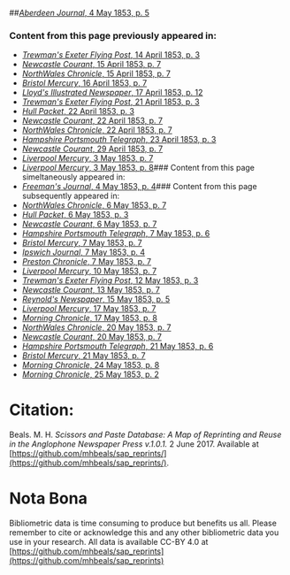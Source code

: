 ##[*Aberdeen Journal*, 4 May 1853, p. 5](https://mhbeals.github.io/sap_html/Aberdeen-Journal/Aberdeen-Journal-4-May-1853-p-5)

### Content from this page previously appeared in:
+ [*Trewman's Exeter Flying Post*, 14 April 1853, p. 3](https://mhbeals.github.io/sap_html/Trewman's-Exeter-Flying-Post/Trewman's-Exeter-Flying-Post-14-April-1853-p-3)
+ [*Newcastle Courant*, 15 April 1853, p. 7](https://mhbeals.github.io/sap_html/Newcastle-Courant/Newcastle-Courant-15-April-1853-p-7)
+ [*NorthWales Chronicle*, 15 April 1853, p. 7](https://mhbeals.github.io/sap_html/NorthWales-Chronicle/NorthWales-Chronicle-15-April-1853-p-7)
+ [*Bristol Mercury*, 16 April 1853, p. 7](https://mhbeals.github.io/sap_html/Bristol-Mercury/Bristol-Mercury-16-April-1853-p-7)
+ [*Lloyd's Illustrated Newspaper*, 17 April 1853, p. 12](https://mhbeals.github.io/sap_html/Lloyd's-Illustrated-Newspaper/Lloyd's-Illustrated-Newspaper-17-April-1853-p-12)
+ [*Trewman's Exeter Flying Post*, 21 April 1853, p. 3](https://mhbeals.github.io/sap_html/Trewman's-Exeter-Flying-Post/Trewman's-Exeter-Flying-Post-21-April-1853-p-3)
+ [*Hull Packet*, 22 April 1853, p. 3](https://mhbeals.github.io/sap_html/Hull-Packet/Hull-Packet-22-April-1853-p-3)
+ [*Newcastle Courant*, 22 April 1853, p. 7](https://mhbeals.github.io/sap_html/Newcastle-Courant/Newcastle-Courant-22-April-1853-p-7)
+ [*NorthWales Chronicle*, 22 April 1853, p. 7](https://mhbeals.github.io/sap_html/NorthWales-Chronicle/NorthWales-Chronicle-22-April-1853-p-7)
+ [*Hampshire Portsmouth Telegraph*, 23 April 1853, p. 3](https://mhbeals.github.io/sap_html/Hampshire-Portsmouth-Telegraph/Hampshire-Portsmouth-Telegraph-23-April-1853-p-3)
+ [*Newcastle Courant*, 29 April 1853, p. 7](https://mhbeals.github.io/sap_html/Newcastle-Courant/Newcastle-Courant-29-April-1853-p-7)
+ [*Liverpool Mercury*, 3 May 1853, p. 7](https://mhbeals.github.io/sap_html/Liverpool-Mercury/Liverpool-Mercury-3-May-1853-p-7)
+ [*Liverpool Mercury*, 3 May 1853, p. 8](https://mhbeals.github.io/sap_html/Liverpool-Mercury/Liverpool-Mercury-3-May-1853-p-8)### Content from this page simeltaneously appeared in:
+ [*Freeman's Journal*, 4 May 1853, p. 4](https://mhbeals.github.io/sap_html/Freeman's-Journal/Freeman's-Journal-4-May-1853-p-4)### Content from this page subsequently appeared in:
+ [*NorthWales Chronicle*, 6 May 1853, p. 7](https://mhbeals.github.io/sap_html/NorthWales-Chronicle/NorthWales-Chronicle-6-May-1853-p-7)
+ [*Hull Packet*, 6 May 1853, p. 3](https://mhbeals.github.io/sap_html/Hull-Packet/Hull-Packet-6-May-1853-p-3)
+ [*Newcastle Courant*, 6 May 1853, p. 7](https://mhbeals.github.io/sap_html/Newcastle-Courant/Newcastle-Courant-6-May-1853-p-7)
+ [*Hampshire Portsmouth Telegraph*, 7 May 1853, p. 6](https://mhbeals.github.io/sap_html/Hampshire-Portsmouth-Telegraph/Hampshire-Portsmouth-Telegraph-7-May-1853-p-6)
+ [*Bristol Mercury*, 7 May 1853, p. 7](https://mhbeals.github.io/sap_html/Bristol-Mercury/Bristol-Mercury-7-May-1853-p-7)
+ [*Ipswich Journal*, 7 May 1853, p. 4](https://mhbeals.github.io/sap_html/Ipswich-Journal/Ipswich-Journal-7-May-1853-p-4)
+ [*Preston Chronicle*, 7 May 1853, p. 7](https://mhbeals.github.io/sap_html/Preston-Chronicle/Preston-Chronicle-7-May-1853-p-7)
+ [*Liverpool Mercury*, 10 May 1853, p. 7](https://mhbeals.github.io/sap_html/Liverpool-Mercury/Liverpool-Mercury-10-May-1853-p-7)
+ [*Trewman's Exeter Flying Post*, 12 May 1853, p. 3](https://mhbeals.github.io/sap_html/Trewman's-Exeter-Flying-Post/Trewman's-Exeter-Flying-Post-12-May-1853-p-3)
+ [*Newcastle Courant*, 13 May 1853, p. 7](https://mhbeals.github.io/sap_html/Newcastle-Courant/Newcastle-Courant-13-May-1853-p-7)
+ [*Reynold's Newspaper*, 15 May 1853, p. 5](https://mhbeals.github.io/sap_html/Reynold's-Newspaper/Reynold's-Newspaper-15-May-1853-p-5)
+ [*Liverpool Mercury*, 17 May 1853, p. 7](https://mhbeals.github.io/sap_html/Liverpool-Mercury/Liverpool-Mercury-17-May-1853-p-7)
+ [*Morning Chronicle*, 17 May 1853, p. 8](https://mhbeals.github.io/sap_html/Morning-Chronicle/Morning-Chronicle-17-May-1853-p-8)
+ [*NorthWales Chronicle*, 20 May 1853, p. 7](https://mhbeals.github.io/sap_html/NorthWales-Chronicle/NorthWales-Chronicle-20-May-1853-p-7)
+ [*Newcastle Courant*, 20 May 1853, p. 7](https://mhbeals.github.io/sap_html/Newcastle-Courant/Newcastle-Courant-20-May-1853-p-7)
+ [*Hampshire Portsmouth Telegraph*, 21 May 1853, p. 6](https://mhbeals.github.io/sap_html/Hampshire-Portsmouth-Telegraph/Hampshire-Portsmouth-Telegraph-21-May-1853-p-6)
+ [*Bristol Mercury*, 21 May 1853, p. 7](https://mhbeals.github.io/sap_html/Bristol-Mercury/Bristol-Mercury-21-May-1853-p-7)
+ [*Morning Chronicle*, 24 May 1853, p. 8](https://mhbeals.github.io/sap_html/Morning-Chronicle/Morning-Chronicle-24-May-1853-p-8)
+ [*Morning Chronicle*, 25 May 1853, p. 2](https://mhbeals.github.io/sap_html/Morning-Chronicle/Morning-Chronicle-25-May-1853-p-2)
                    
# Citation: 

Beals. M. H. *Scissors and Paste Database: A Map of Reprinting and Reuse in the Anglophone Newspaper Press v.1.0.1.* 2 June 2017. Available at [https://github.com/mhbeals/sap_reprints/](https://github.com/mhbeals/sap_reprints/). 
                    
# Nota Bona

Bibliometric data is time consuming to produce but benefits us all. Please remember to cite or acknowledge this and any other bibliometric data you use in your research. All data is available CC-BY 4.0 at [https://github.com/mhbeals/sap_reprints](https://github.com/mhbeals/sap_reprints)